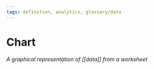 ```yaml
---
tags: definition, analytics, glossary/data
---
```

#  Chart
*A graphical representation of [[data]] from a worksheet*